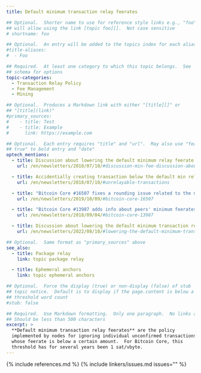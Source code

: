 ```yaml
---
title: Default minimum transaction relay feerates

## Optional.  Shorter name to use for reference style links e.g., "foo"
## will allow using the link [topic foo][].  Not case sensitive
# shortname: foo

## Optional.  An entry will be added to the topics index for each alias
#title-aliases:
#  - Foo

## Required.  At least one category to which this topic belongs.  See
## schema for options
topic-categories:
  - Transaction Relay Policy
  - Fee Management
  - Mining

## Optional.  Produces a Markdown link with either "[title][]" or
## "[title](link)"
#primary_sources:
#    - title: Test
#    - title: Example
#      link: https://example.com

## Optional.  Each entry requires "title" and "url".  May also use "feature:
## true" to bold entry and "date"
optech_mentions:
  - title: Discussion about lowering the default minimum relay feerate
    url: /en/newsletters/2018/07/10/#discussion-min-fee-discussion-about-minimum-relay-fee

  - title: Accidentially creating transaction below the default min relay feerate
    url: /en/newsletters/2018/07/10/#unrelayable-transactions

  - title: "Bitcoin Core #16507 fixes a rounding issue related to the minimum relay feerate"
    url: /en/newsletters/2019/10/09/#bitcoin-core-16507

  - title: "Bitcoin Core #13987 adds info about peers' minimum feerates to `getpeerinfo`"
    url: /en/newsletters/2018/09/04/#bitcoin-core-13987

  - title: Discussion about lowering the default minimum transaction relay feerate
    url: /en/newsletters/2022/08/10/#lowering-the-default-minimum-transaction-relay-feerate

## Optional.  Same format as "primary_sources" above
see_also:
  - title: Package relay
    link: topic package relay

  - title: Ephemeral anchors
    link: topic ephemeral anchors

## Optional.  Force the display (true) or non-display (false) of stub
## topic notice.  Default is to display if the page.content is below a
## threshold word count
#stub: false

## Required.  Use Markdown formatting.  Only one paragraph.  No links allowed.
## Should be less than 500 characters
excerpt: >
  **Default minimum transaction relay feerates** are the policy
  implemented by nodes for ignoring individual unconfirmed transactions
  whose feerate is below a certain amount.  For Bitcoin Core, this
  threshold has for several years been 1 sat/vbyte.
---
```

{% include references.md %}
{% include linkers/issues.md issues="" %}
